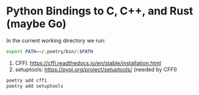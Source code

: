 # Python Bindings to C, C++, and Rust (maybe Go)

In the current working directory we run:                                
```sh                                                                   
export PATH=~/.poetry/bin/:$PATH                                        
``` 

1. CFFI: https://cffi.readthedocs.io/en/stable/installation.html
1. setuptools: https://pypi.org/project/setuptools/ (needed by CFFI)


```sh
poetry add cffi
poetry add setuptools
```